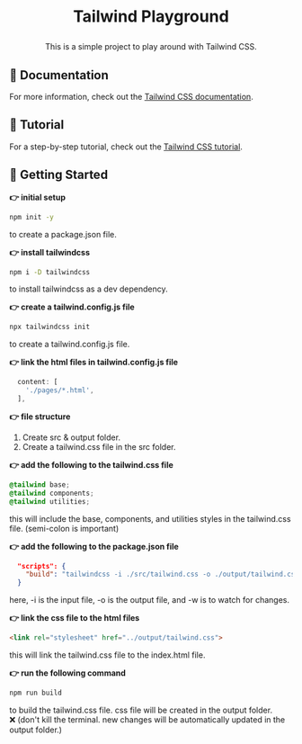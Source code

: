 # <p align='center'> Tailwind Playground</p>
<p align='center'>This is a simple project to play around with Tailwind CSS.</p>

## 🚀 Documentation
For more information, check out the [Tailwind CSS documentation](https://tailwindcss.com/docs/installation).

## 🚀 Tutorial
For a step-by-step tutorial, check out the [Tailwind CSS tutorial](https://www.youtube.com/watch?v=X7XbjwD6fVY&list=PLHiZ4m8vCp9P23SqlHL0QAqiwS_oCofV2&index=1).

## 🚀 Getting Started
**👉 initial setup**
```bash
npm init -y
```
to create a package.json file.

**👉 install tailwindcss**
```bash
npm i -D tailwindcss
```
to install tailwindcss as a dev dependency.

**👉 create a tailwind.config.js file**
```bash
npx tailwindcss init
```
to create a tailwind.config.js file.

**👉 link the html files in tailwind.config.js file**
```js
  content: [
    './pages/*.html',
  ],
```

**👉 file structure**
1. Create src & output folder.
2. Create a tailwind.css file in the src folder.

**👉 add the following to the tailwind.css file**
```css
@tailwind base;
@tailwind components;
@tailwind utilities;
```
this will include the base, components, and utilities styles in the tailwind.css file. (semi-colon is important)

**👉 add the following to the package.json file**
```json
  "scripts": {
    "build": "tailwindcss -i ./src/tailwind.css -o ./output/tailwind.css -w"
  }
```
here, -i is the input file, -o is the output file, and -w is to watch for changes.

**👉 link the css file to the html files**
```html
<link rel="stylesheet" href="../output/tailwind.css">
```
this will link the tailwind.css file to the index.html file.

**👉 run the following command**
```bash
npm run build
```
to build the tailwind.css file. css file will be created in the output folder. <br>
❌ (don't kill the terminal. new changes will be automatically updated in the output folder.)